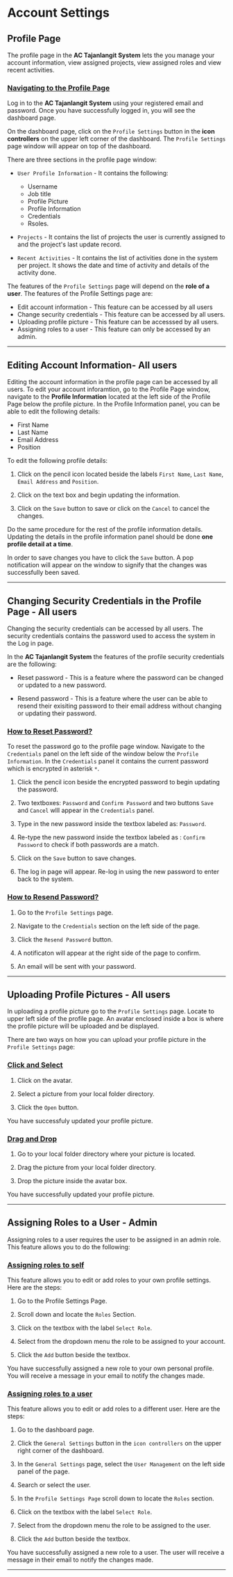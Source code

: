 # Account Settings 

## Profile Page

The profile page in the <strong>AC Tajanlangit System</strong> lets the you manage your account information, view assigned projects, view assigned roles and view recent activities. 

### <u>Navigating to the Profile Page</u>

Log in to the <strong>AC Tajanlangit System</strong> using your registered email and password. Once you have successfully logged in, you will see the dashboard page.

On the dashboard page, click on the `Profile Settings` button in the <b>icon controllers</b> on the upper left corner of the dashboard. The `Profile Settings` page window will appear on top of the dashboard. 

There are three sections in the profile page window:

- `User Profile Information` - It contains the following:

    - Username
    - Job title
    - Profile Picture
    - Profile Information
    - Credentials
    - Rsoles.

- `Projects` - It contains the list of projects the user is currently assigned to and the project's last update record.

- `Recent Activities` - It contains the list of activities done in the system per project. It shows the date and time of activity and details of the activity done.

The features of the `Profile Settings` page will depend on the <b>role of a user</b>. The features of the Profile Settings page are:

- Edit account information - This feature can be accessed by all users
- Change security credentials - This feature can be accessed by all users.
- Uploading profile picture - This feature can be accesssed by all users.
- Assigning roles to a user - This feature can only be accessed by an admin. 

<hr />

## Editing Account Information- All users

Editing the account information in the profile page can be accessed by all users. To edit your account inforamtion, go to the Profile Page window, navigate to the <b>Profile Information</b> located at the left side of the Profile Page below the profile picture. In the Profile Information panel, you can be able to edit the following details:

- First Name
- Last Name
- Email Address
- Position

To edit the following profile details:

1. Click on the pencil icon located beside the labels `First Name`, `Last Name`, `Email Address` and `Position`. 

2. Click on the text box and begin updating the information. 

3. Click on the `Save` button to save or click on the `Cancel` to cancel the changes. 

Do the same procedure for the rest of the profile information details. Updating the details in the profile information panel should be done <b>one profile detail at a time</b>. 

In order to save changes you have to click the `Save` button. A pop notification will appear on the window to signify that the changes was successfully been saved.

<hr />

## Changing Security Credentials in the Profile Page - All users

Changing the security credentials can be accessed by all users. The security credentials contains the password used to access the system in the Log in page. 

In the <b>AC Tajanlangit System</b> the features of the profile security credentials are the following:

- Reset password - This is a feature where the password can be changed or updated to a new password.

- Resend password - This is a feature where the user can be able to resend their exisiting password to their email address without changing or updating their password. 

### <u>How to Reset Password?</u>

To reset the password go to the profile page window. Navigate to the `Credentials` panel on the left side of the window below the `Profile Information`. In the `Credentials` panel it contains the current password which is encrypted in asterisk `*`.  

1. Click the pencil icon beside the encrypted password to begin updating the password.

2. Two textboxes: `Password` and `Confirm Password` and two buttons `Save` and `Cancel` wlll appear in the `Credentials` panel. 

3. Type in the new password inside the textbox labeled as: `Password`. 

4. Re-type the new password inside the textbox labeled as : `Confirm Password` to check if both passwords are a match. 

5. Click on the `Save` button to save changes.

6. The log in page will appear. Re-log in using the new password to enter back to the system.

### <u>How to Resend Password?</u>

1. Go to the `Profile Settings` page.

2. Navigate to the `Credentials` section on the left side of the page.

3. Click the `Resend Password` button.

4. A notificaton will appear at the right side of the page to confirm.

5. An email will be sent with your password. 

<hr />

## Uploading Profile Pictures - All users

In uploading a profile picture go to the `Profile Settings` page. Locate to upper left side of the profile page. An avatar enclosed inside a box is where the profile picture will be uploaded and be displayed.

There are two ways on how you can upload your profile picture in the `Profile Settings` page:

### <ins>Click and Select</ins>

1. Click on the avatar.

2. Select a picture from your local folder directory.

3. Click the `Open` button.

You have successfuly updated your profile picture.

### <ins>Drag and Drop<ins>

1. Go to your local folder directory where your picture is located.

2. Drag the picture from your local folder directory.

3. Drop the picture inside the avatar box.

You have successfully updated your profile picture.

<hr />

## Assigning Roles to a User - Admin

Assigning roles to a user requires the user to be assigned in an admin role. This feature allows you to do the following:

### <ins>Assigning roles to self</ins>

This feature allows you to edit or add roles to your own profile settings. Here are the steps:

1. Go to the Profile Settings Page.

2. Scroll down and locate the `Roles` Section.

3. Click on the textbox with the label `Select Role`.

4. Select from the dropdown menu the role to be assigned to your account.

5. Click the `Add` button beside the textbox.

You have successfully assigned a new role to your own personal profile. You will receive a message in your email to notify the changes made.

### <ins>Assigning roles to a user</ins>

This feature allows you to edit or add roles to a different user. Here are the steps:

1. Go to the dashboard page.

2. Click the `General Settings` button in the `icon controllers` on the upper right corner of the dashboard.

3. In the `General Settings` page, select the `User Management` on the left side panel of the page.

4. Search or select the user.

5. In the `Profile Settings Page` scroll down to locate the `Roles` section.

6. Click on the textbox with the label `Select Role`.

7. Select from the dropdown menu the role to be assigned to the user.

8. Click the `Add` button beside the textbox.

You have successfully assigned a new role to a user. The user will receive a message in their email to notify the changes made.

<hr />
